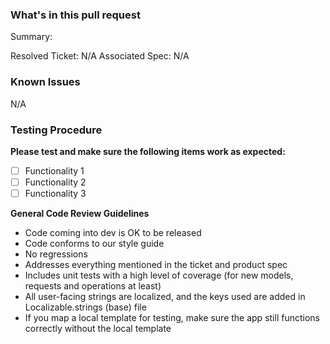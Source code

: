 ### What's in this pull request
Summary:

Resolved Ticket: N/A
Associated Spec: N/A

### Known Issues
N/A

### Testing Procedure
**Please test and make sure the following items work as expected:**
- [ ] Functionality 1
- [ ] Functionality 2
- [ ] Functionality 3

**General Code Review Guidelines**
- Code coming into dev is OK to be released
- Code conforms to our style guide
- No regressions
- Addresses everything mentioned in the ticket and product spec
- Includes unit tests with a high level of coverage (for new models, requests and operations at least)
- All user-facing strings are localized, and the keys used are added in Localizable.strings (base) file
- If you map a local template for testing, make sure the app still functions correctly without the local template
